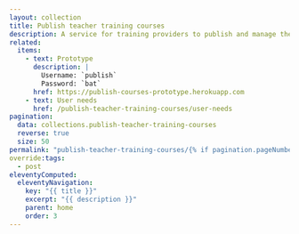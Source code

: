 ```yaml
---
layout: collection
title: Publish teacher training courses
description: A service for training providers to publish and manage their courses
related:
  items:
    - text: Prototype
      description: |
        Username: `publish`
        Password: `bat`
      href: https://publish-courses-prototype.herokuapp.com
    - text: User needs
      href: /publish-teacher-training-courses/user-needs
pagination:
  data: collections.publish-teacher-training-courses
  reverse: true
  size: 50
permalink: "publish-teacher-training-courses/{% if pagination.pageNumber > 0 %}page/{{ pagination.pageNumber + 1 }}{% endif %}/"
override:tags:
  - post
eleventyComputed:
  eleventyNavigation:
    key: "{{ title }}"
    excerpt: "{{ description }}"
    parent: home
    order: 3
---
```


